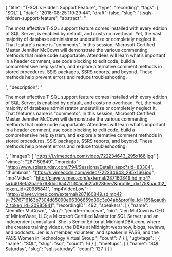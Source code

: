 {
  "title": "T-SQL's Hidden Support Feature",
  "type": "recording",
  "tags": [
    "SQL"
  ],
  "date": "2018-08-25T19:29:44",
  "draft": false,
  "slug": "t-sqls-hidden-support-feature",
  "abstract": "<p>The most effective T-SQL support feature comes installed with every edition of SQL Server, is enabled by default, and costs no overhead. Yet, the vast majority of database administrator underutilize or completely neglect it. That feature's name is \"comments\". In this session, Microsoft Certified Master Jennifer McCown will demonstrate the various commenting methods that make code supportable. Attendees will learn what’s important in a header comment, use code blocking to edit code, build a comprehensive help system, and explore alternative comment methods in stored procedures, SSIS packages, SSRS reports, and beyond. These methods help prevent errors and reduce troubleshooting.</p>",
  "description": "<p>The most effective T-SQL support feature comes installed with every edition of SQL Server, is enabled by default, and costs no overhead. Yet, the vast majority of database administrator underutilize or completely neglect it. That feature's name is \"comments\". In this session, Microsoft Certified Master Jennifer McCown will demonstrate the various commenting methods that make code supportable. Attendees will learn what’s important in a header comment, use code blocking to edit code, build a comprehensive help system, and explore alternative comment methods in stored procedures, SSIS packages, SSRS reports, and beyond. These methods help prevent errors and reduce troubleshooting.</p>",
  "images": [
    "https://i.vimeocdn.com/video/722234643_295x166.jpg"
  ],
  "vimeo": "287160849",
  "moreinfo": "http://www.sqlsaturday.com/794/Sessions/Details.aspx?sid=83304",
  "thumbnail": "https://i.vimeocdn.com/video/722234643_295x166.jpg",
  "mp4Video": "http://player.vimeo.com/external/287160849.hd.mp4?s=b408efa2bae5798ddd6a47f130aca62fa9286ee7&profile_id=175&oauth2_token_id=20985841",
  "mp4VideoLow": "http://player.vimeo.com/external/287160849.sd.mp4?s=7576716163b7304d85090e66306659d39c3e04ab&profile_id=165&oauth2_token_id=20985841",
  "recordingID": 492,
  "speakers": [
    {
      "name": "Jennifer McCown",
      "slug": "jennifer-mccown",
      "bio": "Jen McCown is CEO of MinionWare, LLC; a Microsoft Certified Master for SQL Server; and an independent consultant. She is Senior Editor at MidnightDBA.com, where she creates training videos, the DBAs at Midnight webshow, blogs, reviews, and podcasts. Jen is a member, volunteer, and speaker in PASS, and the PASS Women in Technology Virtual Group.",
      "count": 7
    }
  ],
  "ugtvtags": [
    {
      "name": "SQL",
      "slug": "sql",
      "count": 16
    }
  ],
  "meetups": [
    {
      "name": "SQL Saturday",
      "slug": "sql-saturday",
      "count": 127
    }
  ]
}
